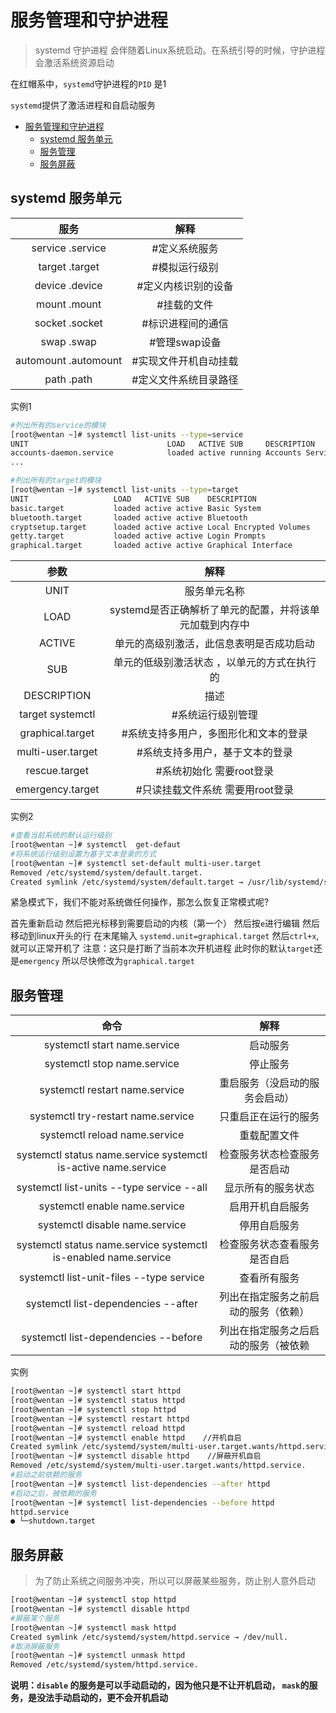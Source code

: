 [//]: # (哈哈我是注释，不会在浏览器中显示。
  Date: 2022-01-15 22:37:55
  LastEditors: gyg
  LastEditTime: 2022-01-19 19:41:11
  FilePath: \test\1_12@服务管理和守护进程.mm.md
)

# 服务管理和守护进程

>systemd 守护进程 会伴随着Linux系统启动。在系统引导的时候，守护进程会激活系统资源启动

在红帽系中，`systemd`守护进程的`PID` 是1

`systemd`提供了激活进程和自启动服务

<!-- @import "[TOC]" {cmd="toc" depthFrom=1 depthTo=6 orderedList=false} -->

<!-- code_chunk_output -->

- [服务管理和守护进程](#服务管理和守护进程)
  - [systemd 服务单元](#systemd-服务单元)
  - [服务管理](#服务管理)
  - [服务屏蔽](#服务屏蔽)

<!-- /code_chunk_output -->

## systemd 服务单元

|          服务           |         解释          |
| :---------------------: | :-------------------: |
|  service      .service  |     #定义系统服务     |
|  target       .target   |     #模拟运行级别     |
|  device       .device   |  #定义内核识别的设备  |
|   mount        .mount   |      #挂载的文件      |
|  socket       .socket   |   #标识进程间的通信   |
|   swap         .swap    |     #管理swap设备     |
| automount    .automount | #实现文件开机自动挂载 |
|   path         .path    | #定义文件系统目录路径 |

实例1

```bash
#列出所有的service的模块
[root@wentan ~]# systemctl list-units --type=service
UNIT                               LOAD   ACTIVE SUB     DESCRIPTION              
accounts-daemon.service            loaded active running Accounts Service       
...

#列出所有的target的模块
[root@wentan ~]# systemctl list-units --type=target
UNIT                   LOAD   ACTIVE SUB    DESCRIPTION                
basic.target           loaded active active Basic System               
bluetooth.target       loaded active active Bluetooth                  
cryptsetup.target      loaded active active Local Encrypted Volumes    
getty.target           loaded active active Login Prompts              
graphical.target       loaded active active Graphical Interface
```

|       参数        |                          解释                           |
| :---------------: | :-----------------------------------------------------: |
|       UNIT        |                      服务单元名称                       |
|       LOAD        | systemd是否正确解析了单元的配置，并将该单元加载到内存中 |
|      ACTIVE       |        单元的高级别激活，此信息表明是否成功启动         |
|        SUB        |      单元的低级别激活状态  ，以单元的方式在执行的       |
|    DESCRIPTION    |                          描述                           |
| target systemctl  |                    #系统运行级别管理                    |
| graphical.target  |          #系统支持多用户，多图形化和文本的登录          |
| multi-user.target |             #系统支持多用户，基于文本的登录             |
|   rescue.target   |               #系统初始化   需要root登录                |
| emergency.target  |           #只读挂载文件系统   需要用root登录            |

实例2

```bash
#查看当前系统的默认运行级别
[root@wentan ~]# systemctl  get-defaut   
#将系统运行级别设置为基于文本登录的方式
[root@wentan ~]# systemctl set-default multi-user.target 
Removed /etc/systemd/system/default.target.
Created symlink /etc/systemd/system/default.target → /usr/lib/systemd/system/multi-user.target.
```

紧急模式下，我们不能对系统做任何操作，那怎么恢复正常模式呢?

首先重新启动 然后把光标移到需要启动的内核（第一个） 然后按`e`进行编辑 然后移动到linux开头的行 在末尾输入 `systemd.unit=graphical.target` 然后`ctrl+x`,就可以正常开机了 注意：这只是打断了当前本次开机进程 此时你的默认`target`还是`emergency` 所以尽快修改为`graphical.target`

## 服务管理

|                              命令                               |                 解释                 |
| :-------------------------------------------------------------: | :----------------------------------: |
|                  systemctl start name.service                   |               启动服务               |
|                   systemctl stop name.service                   |               停止服务               |
|                 systemctl restart name.service                  |    重启服务（没启动的服务会启动）    |
|               systemctl try-restart name.service                |         只重启正在运行的服务         |
|                  systemctl reload name.service                  |             重载配置文件             |
| systemctl status name.service systemctl is-active name.service  |     检查服务状态检查服务是否启动     |
|            systemctl list-units --type service --all            |          显示所有的服务状态          |
|                  systemctl enable name.service                  |           启用开机自启服务           |
|                 systemctl disable name.service                  |             停用自启服务             |
| systemctl status name.service systemctl is-enabled name.service |     检查服务状态查看服务是否自启     |
|            systemctl list-unit-files --type service             |             查看所有服务             |
|               systemctl list-dependencies --after               | 列出在指定服务之前启动的服务（依赖） |
|              systemctl list-dependencies --before               | 列出在指定服务之后启动的服务（被依赖 |

实例

```bash
[root@wentan ~]# systemctl start httpd
[root@wentan ~]# systemctl status httpd
[root@wentan ~]# systemctl stop httpd
[root@wentan ~]# systemctl restart httpd
[root@wentan ~]# systemctl reload httpd
[root@wentan ~]# systemctl enable httpd    //开机自启
Created symlink /etc/systemd/system/multi-user.target.wants/httpd.service → /usr/lib/systemd/system/httpd.service.
[root@wentan ~]# systemctl disable httpd    //屏蔽开机自启
Removed /etc/systemd/system/multi-user.target.wants/httpd.service.
#启动之前依赖的服务
[root@wentan ~]# systemctl list-dependencies --after httpd
#启动之后，被依赖的服务
[root@wentan ~]# systemctl list-dependencies --before httpd
httpd.service
● └─shutdown.target
```

## 服务屏蔽

>为了防止系统之间服务冲突，所以可以屏蔽某些服务，防止别人意外启动

```bash
[root@wentan ~]# systemctl stop httpd
[root@wentan ~]# systemctl disable httpd
#屏蔽某个服务
[root@wentan ~]# systemctl mask httpd
Created symlink /etc/systemd/system/httpd.service → /dev/null.
#取消屏蔽服务
[root@wentan ~]# systemctl unmask httpd
Removed /etc/systemd/system/httpd.service.
```

**说明：`disable` 的服务是可以手动启动的，因为他只是不让开机启动，
`mask`的服务，是没法手动启动的，更不会开机启动**
